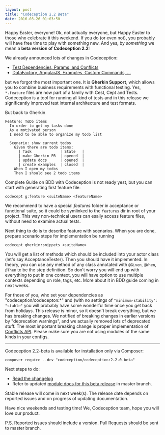 ```yaml
---
layout: post
title: "Codeception 2.2 Beta"
date: 2016-03-26 01:03:50
---
```


Happy Easter, everyone! Ok, not actually everyone, but Happy Easter to those who celebrate it this weekend. 
If you do (or even not), you probably will have free time to play with something new. 
And yes, by *something* we mean a **beta version of Codeception 2.2**!

We already announced lots of changes in Codeception:

* [Test Dependencies, Params, and Conflicts](http://codeception.com/03-05-2016/codeception-2.2.-upcoming-features.html)
* [DataFactory, AngularJS, Examples, Custom Commands, ...](http://codeception.com/03-10-2016/even-more-features-of-codeception.html)

but we forgot the most important one. It is **Gherkin Support**, which allows you to combine business requirements with functional testing. Yes, `*.feature` files are now part of a family with Cest, Cept and Tests. Codeception is a tool for running all kind of tests and in this release we significantly improved test internal architecture and test formats.

But back to Gherkin. 

```gherkin
Feature: ToDo items
  In order to get my tasks done
  As a motivated person
  I need to be able to organize my todo list

  Scenario: show current todos
    Given there are todo items:
      | Task             | State   |
      | make Gherkin PR  | opened  |
      | update docs      | opened  |
      | create examples  | closed  |
    When I open my todos
    Then I should see 2 todo items
```

Complete Guide on BDD with Codeception is not ready yest, but you can start with generating first feature file:

```
codecept g:feature <suiteName> <featureName>
```

We recommend to have a special *features* folder in acceptance or functional suite, so it could be symlinked to the `features` dir in root of your project. This way non-technical users can esaily access feature files, without need to examine actual tests.

Next thing to do is to describe feature with scenarios. When you are done, prepare scenario steps for implementation be running

```
codecept gherkin:snippets <suiteName>
```

You will get a list of methods which should be included into your actor class (let's say AcceptanceTester). 
Then you should have it implemented. In theory, you can use any method of any class annotated with `@Given`, `@When`, `@Then` to be the step definition. So don't worry you will end up with everything to put in one context, you will have option to use multiple contexts depending on role, tags, etc. More about it in BDD guide coming in next weeks.

For those of you, who set your dependencies as "codeception/codecepton:*" and (with no settings of `"minimum-stability": "stable"` you will probably have some wonderful time once you get back from holidays. This release is minor, so it doesn't break everything, but we has breaking changes. We notified of breaking changes in earlier versions by "deprecation warnings", and we actually removed lots of deprecated stuff. The most important breaking change is proper implementation of [Conflicts API](http://codeception.com/03-05-2016/codeception-2.2.-upcoming-features.html#conflicts). Please make sure you are not using modules of the same kinds in your configs.

---

Codeception 2.2-beta is available for installation only via Composer:

```
composer require --dev "codeception/codeception:2.2.0-beta"
```

Next steps to do:

* [Read the changelog](https://github.com/Codeception/Codeception/blob/master/CHANGELOG.md)
* Refer to updated [module docs for this beta release](https://github.com/Codeception/Codeception/tree/master/docs/modules) in master branch.

Stable release will come in next week(s). The release date depends on reported issues and on progress of updating documentation.

Have nice weekends and testing time!
We, Codeception team, hope you will love our product.

P.S. Reported issues should include a version. Pull Requests should be sent to master branch.